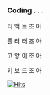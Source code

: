 
### Coding . . .
리 액 트 조 아  


플 러 터 조 아  


고 양 이 조 아  


키 보 드 조 아  


[![Hits](https://hits.seeyoufarm.com/api/count/incr/badge.svg?url=https%3A%2F%2Fgithub.com%2Fautumnly1007&count_bg=%23ffb9ab&title_bg=%23555555&icon=&icon_color=%23E7E7E7&title=Total+%2F+Today+&edge_flat=false)](https://hits.seeyoufarm.com)
